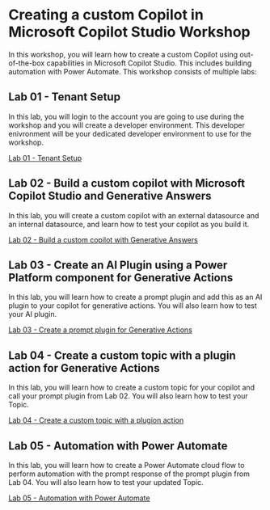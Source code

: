 # Creating a custom Copilot in Microsoft Copilot Studio Workshop

In this workshop, you will learn how to create a custom Copilot using out-of-the-box capabilities in Microsoft Copilot Studio. This includes building automation with Power Automate. This workshop consists of multiple labs:

## Lab 01 - Tenant Setup

In this lab, you will login to the account you are going to use during the workshop and you will create a developer environment. This developer enivronment will be your dedicated developer environment to use for the workshop.

[Lab 01 - Tenant Setup](./lab-01/README.md)

## Lab 02 - Build a custom copilot with Microsoft Copilot Studio and Generative Answers

In this lab, you will create a custom copilot with an external datasource and an internal datasource, and learn how to test your copilot as you build it.

[Lab 02 - Build a custom copilot with Generative Answers](./lab-02/README.md)

## Lab 03 - Create an AI Plugin using a Power Platform component for Generative Actions

In this lab, you will learn how to create a prompt plugin and add this as an AI plugin to your copilot for generative actions. You will also learn how to test your AI plugin.

[Lab 03 - Create a prompt plugin for Generative Actions](./lab-02/README.md)

## Lab 04 - Create a custom topic with a plugin action for Generative Actions

In this lab, you will learn how to create a custom topic for your copilot and call your prompt plugin from Lab 02. You will also learn how to test your Topic.

[Lab 04 - Create a custom topic with a plugion action](./lab-04/README.md)

## Lab 05 - Automation with Power Automate

In this lab, you will learn how to create a Power Automate cloud flow to perform automation with the prompt response of the prompt plugin from Lab 04. You will also learn how to test your updated Topic.

[Lab 05 - Automation with Power Automate](./lab-05/README.md)